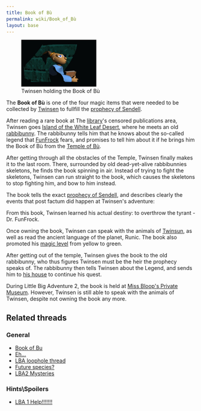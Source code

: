 ```yaml
---
title: Book of Bù
permalink: wiki/Book_of_Bù
layout: base
---
```


<figure>
<img
src="assets/lba1/_cutscenes/screenshot-lba1-movies-04_temple_of_bu-01.jpg"
title="Twinsen holding the Book of Bù" width="200" />
<figcaption>Twinsen holding the Book of Bù</figcaption>
</figure>

The **Book of Bù** is one of the four magic items that were needed to be
collected by [Twinsen](Twinsen "wikilink") to fullfill the [prophecy of
Sendell](prophecy_of_Sendell "wikilink").

After reading a rare book at The [library](library "wikilink")'s
censored publications area, Twinsen goes [Island of the White Leaf
Desert](Island_of_the_White_Leaf_Desert "wikilink"), where he meets an
old [rabbibunny](rabbibunny "wikilink"). The rabbibunny tells him that
he knows about the so-called legend that [FunFrock](FunFrock "wikilink")
fears, and promises to tell him about it if he brings him the Book of Bù
from the [Temple of Bù](Temple_of_Bù "wikilink").

After getting through all the obstacles of the Temple, Twinsen finally
makes it to the last room. There, surrounded by old dead-yet-alive
rabbibunnies skeletons, he finds the book spinning in air. Instead of
trying to fight the skeletons, Twinsen can run straight to the book,
which causes the skeletons to stop fighting him, and bow to him instead.

The book tells the exact [prophecy of
Sendell](prophecy_of_Sendell "wikilink"), and describes clearly the
events that post factum did happen at Twinsen's adventure:

From this book, Twinsen learned his actual destiny: to overthrow the
tyrant - Dr. FunFrock.

Once owning the book, Twinsen can speak with the animals of
[Twinsun](Twinsun "wikilink"), as well as read the ancient language of
the planet, Runic. The book also promoted his [magic
level](magic_ball "wikilink") from yellow to green.

After getting out of the temple, Twinsen gives the book to the old
rabbibunny, who thus figures Twinsen must be the heir the prophecy
speaks of. The rabbibunny then tells Twinsen about the Legend, and sends
him to [his house](Twinsen's_house "wikilink") to continue his quest.

During Little Big Adventure 2, the book is held at [Miss Bloop's Private
Museum](Miss_Bloop's_Private_Museum "wikilink"). However, Twinsen is
still able to speak with the animals of Twinsen, despite not owning the
book any more.

## Related threads

### General

- [Book of Bu](https://forum.magicball.net/showthread.php?t=8325)
- [Eh...](https://forum.magicball.net/showthread.php?t=7201)
- [LBA loophole
  thread](https://forum.magicball.net/showthread.php?t=6382)
- [Future species?](https://forum.magicball.net/showthread.php?t=6013)
- [LBA2 Mysteries](https://forum.magicball.net/showthread.php?t=5932)

### Hints\Spoilers

- [LBA 1 Help!!!!!!!](https://forum.magicball.net/showthread.php?t=1611)
